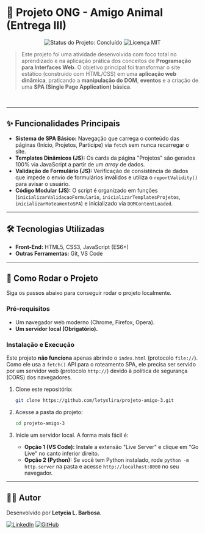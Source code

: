 # 🎯 Projeto ONG - Amigo Animal (Entrega III)

<p align="center">
  <img src="https://img.shields.io/badge/status-concluído-green" alt="Status do Projeto: Concluído">
  <img src="https://img.shields.io/badge/licença-MIT-blue" alt="Licença MIT">
</p>

> Este projeto foi uma atividade desenvolvida com foco total no aprendizado e na aplicação prática dos conceitos de **Programação para Interfaces Web**. O objetivo principal foi transformar o site estático (construído com HTML/CSS) em uma **aplicação web dinâmica**, praticando a **manipulação do DOM**, **eventos** e a criação de uma **SPA (Single Page Application) básica**.

<br>

---

## ✨ Funcionalidades Principais

* **Sistema de SPA Básico:** Navegação que carrega o conteúdo das páginas (Início, Projetos, Participe) via `fetch` sem nunca recarregar o site.
* **Templates Dinâmicos (JS):** Os cards da página "Projetos" são gerados 100% via JavaScript a partir de um *array* de dados.
* **Validação de Formulário (JS):** Verificação de consistência de dados que impede o envio de formulários inválidos e utiliza o `reportValidity()` para avisar o usuário.
* **Código Modular (JS):** O script é organizado em funções (`inicializarValidacaoFormulario`, `inicializarTemplatesProjetos`, `inicializarRoteamentoSPA`) e inicializado via `DOMContentLoaded`.

---

## 🛠️ Tecnologias Utilizadas

* **Front-End:** HTML5, CSS3, JavaScript (ES6+)
* **Outras Ferramentas:** Git, VS Code

---

## 🚀 Como Rodar o Projeto

Siga os passos abaixo para conseguir rodar o projeto localmente.

### Pré-requisitos

* Um navegador web moderno (Chrome, Firefox, Opera).
* **Um servidor local (Obrigatório).**

### Instalação e Execução

Este projeto **não funciona** apenas abrindo o `index.html` (protocolo `file://`). Como ele usa a `fetch()` API para o roteamento SPA, ele precisa ser servido por um servidor web (protocolo `http://`) devido à política de segurança (CORS) dos navegadores.

1.  Clone este repositório:
    ```bash
    git clone https://github.com/letyxlira/projeto-amigo-3.git
    ```

2.  Acesse a pasta do projeto:
    ```bash
    cd projeto-amigo-3
    ```

3.  Inicie um servidor local. A forma mais fácil é:
    * **Opção 1 (VS Code):** Instale a extensão "Live Server" e clique em "Go Live" no canto inferior direito.
    * **Opção 2 (Python):** Se você tem Python instalado, rode `python -m http.server` na pasta e acesse `http://localhost:8000` no seu navegador.

---

## 👨‍💻 Autor

Desenvolvido por **Letycia L. Barbosa**.

[![LinkedIn](https://img.shields.io/badge/LinkedIn-0077B5?style=for-the-badge&logo=linkedin&logoColor=white)](https://www.linkedin.com/in/letycia-lira-barbosa)
[![GitHub](https://img.shields.io/badge/GitHub-181717?style=for-the-badge&logo=github&logoColor=white)](https://github.com/letyxlira)
